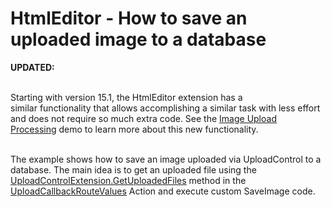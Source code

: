 # HtmlEditor - How to save an uploaded image to a database


<p><strong>UPDATED:</strong></p>
<p><br>Starting with version 15.1, the HtmlEditor extension has a similar functionality that allows accomplishing a similar task with less effort and does not require so much extra code. See the <a href="http://demos.devexpress.com/MVCxHTMLEditorDemos/Dialogs/UploadProcessing">Image Upload Processing</a> demo to learn more about this new functionality.</p>
<p><br>The example shows how to save an image uploaded via UploadControl to a database. The main idea is to get an uploaded file using the <a href="http://documentation.devexpress.com/#AspNet/DevExpressWebMvcUploadControlExtension_GetUploadedFilestopic"><u>UploadControlExtension.GetUploadedFiles</u></a> method in the <a href="http://documentation.devexpress.com/#AspNet/DevExpressWebMvcMVCxHtmlEditorImageUploadSettings_UploadCallbackRouteValuestopic"><u>UploadCallbackRouteValues</u></a> Action and execute custom SaveImage code.</p>

<br/>


